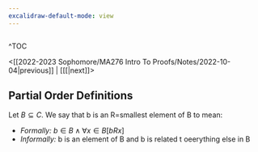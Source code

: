 ```yaml
---
excalidraw-default-mode: view
---
```



```toc

```

^TOC

<[[2022-2023 Sophomore/MA276 Intro To Proofs/Notes/2022-10-04|previous]] | [[[|next]]>

## Partial Order Definitions

Let $B\subseteq C$. We say that b is an R=smallest element of B to mean:
- *Formally:* $b\in B \land \forall x \in B[bRx]$
- *Informally:* b is an element of B and b is related t oeerything else in B